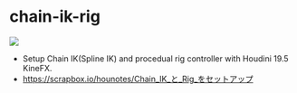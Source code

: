 # chain-ik-rig
![](https://i.gyazo.com/e74bd99dc5146399bbfd9bb59d03e9f2.gif)  

- Setup Chain IK(Spline IK) and procedual rig controller with Houdini 19.5 KineFX.
- https://scrapbox.io/hounotes/Chain_IK_と_Rig_をセットアップ